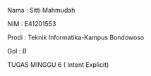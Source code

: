 Nama : Sitti Mahmudah

NIM : E41201553

Prodi : Teknik Informatika-Kampus Bondowoso

Gol : B

TUGAS MINGGU 6 ( Intent Explicit)